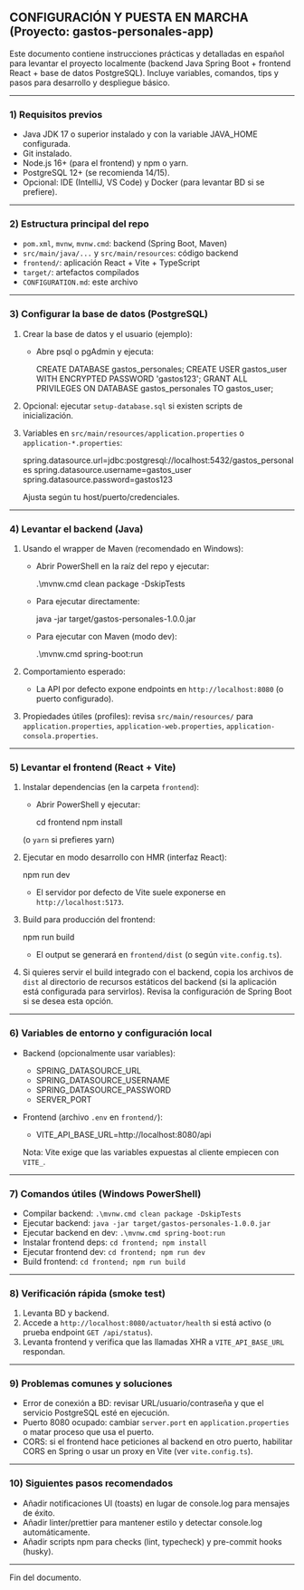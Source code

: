 ## CONFIGURACIÓN Y PUESTA EN MARCHA (Proyecto: gastos-personales-app)

Este documento contiene instrucciones prácticas y detalladas en español para levantar el proyecto localmente (backend Java Spring Boot + frontend React + base de datos PostgreSQL). Incluye variables, comandos, tips y pasos para desarrollo y despliegue básico.

---

### 1) Requisitos previos

-   Java JDK 17 o superior instalado y con la variable JAVA_HOME configurada.
-   Git instalado.
-   Node.js 16+ (para el frontend) y npm o yarn.
-   PostgreSQL 12+ (se recomienda 14/15).
-   Opcional: IDE (IntelliJ, VS Code) y Docker (para levantar BD si se prefiere).

---

### 2) Estructura principal del repo

-   `pom.xml`, `mvnw`, `mvnw.cmd`: backend (Spring Boot, Maven)
-   `src/main/java/...` y `src/main/resources`: código backend
-   `frontend/`: aplicación React + Vite + TypeScript
-   `target/`: artefactos compilados
-   `CONFIGURATION.md`: este archivo

---

### 3) Configurar la base de datos (PostgreSQL)

1. Crear la base de datos y el usuario (ejemplo):

    - Abre psql o pgAdmin y ejecuta:

        CREATE DATABASE gastos_personales;
        CREATE USER gastos_user WITH ENCRYPTED PASSWORD 'gastos123';
        GRANT ALL PRIVILEGES ON DATABASE gastos_personales TO gastos_user;

2. Opcional: ejecutar `setup-database.sql` si existen scripts de inicialización.

3. Variables en `src/main/resources/application.properties` o `application-*.properties`:

    spring.datasource.url=jdbc:postgresql://localhost:5432/gastos_personales
    spring.datasource.username=gastos_user
    spring.datasource.password=gastos123

    Ajusta según tu host/puerto/credenciales.

---

### 4) Levantar el backend (Java)

1. Usando el wrapper de Maven (recomendado en Windows):

    - Abrir PowerShell en la raíz del repo y ejecutar:

        .\mvnw.cmd clean package -DskipTests

    - Para ejecutar directamente:

        java -jar target/gastos-personales-1.0.0.jar

    - Para ejecutar con Maven (modo dev):

        .\mvnw.cmd spring-boot:run

2. Comportamiento esperado:

    - La API por defecto expone endpoints en `http://localhost:8080` (o puerto configurado).

3. Propiedades útiles (profiles): revisa `src/main/resources/` para `application.properties`, `application-web.properties`, `application-consola.properties`.

---

### 5) Levantar el frontend (React + Vite)

1. Instalar dependencias (en la carpeta `frontend`):

    - Abrir PowerShell y ejecutar:

        cd frontend
        npm install

    (o `yarn` si prefieres yarn)

2. Ejecutar en modo desarrollo con HMR (interfaz React):

    npm run dev

    - El servidor por defecto de Vite suele exponerse en `http://localhost:5173`.

3. Build para producción del frontend:

    npm run build

    - El output se generará en `frontend/dist` (o según `vite.config.ts`).

4. Si quieres servir el build integrado con el backend, copia los archivos de `dist` al directorio de recursos estáticos del backend (si la aplicación está configurada para servirlos). Revisa la configuración de Spring Boot si se desea esta opción.

---

### 6) Variables de entorno y configuración local

-   Backend (opcionalmente usar variables):

    -   SPRING_DATASOURCE_URL
    -   SPRING_DATASOURCE_USERNAME
    -   SPRING_DATASOURCE_PASSWORD
    -   SERVER_PORT

-   Frontend (archivo `.env` en `frontend/`):

    -   VITE_API_BASE_URL=http://localhost:8080/api

    Nota: Vite exige que las variables expuestas al cliente empiecen con `VITE_`.

---

### 7) Comandos útiles (Windows PowerShell)

-   Compilar backend: `.\mvnw.cmd clean package -DskipTests`
-   Ejecutar backend: `java -jar target/gastos-personales-1.0.0.jar`
-   Ejecutar backend en dev: `.\mvnw.cmd spring-boot:run`
-   Instalar frontend deps: `cd frontend; npm install`
-   Ejecutar frontend dev: `cd frontend; npm run dev`
-   Build frontend: `cd frontend; npm run build`

---

### 8) Verificación rápida (smoke test)

1. Levanta BD y backend.
2. Accede a `http://localhost:8080/actuator/health` si está activo (o prueba endpoint `GET /api/status`).
3. Levanta frontend y verifica que las llamadas XHR a `VITE_API_BASE_URL` respondan.

---

### 9) Problemas comunes y soluciones

-   Error de conexión a BD: revisar URL/usuario/contraseña y que el servicio PostgreSQL esté en ejecución.
-   Puerto 8080 ocupado: cambiar `server.port` en `application.properties` o matar proceso que usa el puerto.
-   CORS: si el frontend hace peticiones al backend en otro puerto, habilitar CORS en Spring o usar un proxy en Vite (ver `vite.config.ts`).

---

### 10) Siguientes pasos recomendados

-   Añadir notificaciones UI (toasts) en lugar de console.log para mensajes de éxito.
-   Añadir linter/prettier para mantener estilo y detectar console.log automáticamente.
-   Añadir scripts npm para checks (lint, typecheck) y pre-commit hooks (husky).

---

Fin del documento.
